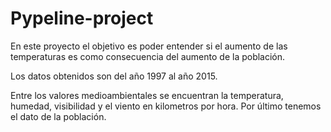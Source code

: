# Pypeline-project

En este proyecto el objetivo es poder entender si el aumento de las temperaturas es como consecuencia del aumento de la
población. 

Los datos obtenidos son del año 1997 al año 2015.

Entre los valores medioambientales se encuentran la temperatura, humedad, visibilidad y el viento en kilometros por hora.
Por último tenemos el dato de la población.